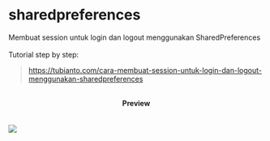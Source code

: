 # sharedpreferences
Membuat session untuk login dan logout menggunakan SharedPreferences
<br/>
<br/>
Tutorial step by step:
> <a href="https://tubianto.com/cara-membuat-session-untuk-login-dan-logout-menggunakan-sharedpreferences/">https://tubianto.com/cara-membuat-session-untuk-login-dan-logout-menggunakan-sharedpreferences</a>
<br/>
<center><b>Preview</b></center>
<br/>
<br/>
<img src="https://tubianto.com/wp-content/uploads/2021/06/SharedPreferences1-1-576x1024.jpeg">

